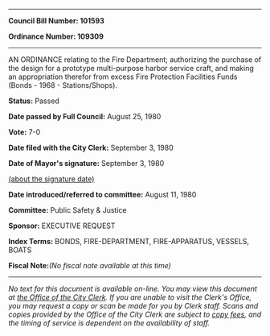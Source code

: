 

********

**Council Bill Number: 101593**
   
**Ordinance Number: 109309**
********

 AN ORDINANCE relating to the Fire Department; authorizing the purchase of the design for a prototype multi-purpose harbor service craft, and making an appropriation therefor from excess Fire Protection Facilities Funds (Bonds - 1968 - Stations/Shops).

**Status:** Passed
   
**Date passed by Full Council:** August 25, 1980
   
**Vote:** 7-0
   
**Date filed with the City Clerk:** September 3, 1980
   
**Date of Mayor's signature:** September 3, 1980
   
[(about the signature date)](/~public/approvaldate.htm)
   
   
   
**Date introduced/referred to committee:** August 11, 1980
   
**Committee:** Public Safety & Justice
   
**Sponsor:** EXECUTIVE REQUEST
   
   
**Index Terms:** BONDS, FIRE-DEPARTMENT, FIRE-APPARATUS, VESSELS, BOATS

**Fiscal Note:**_(No fiscal note available at this time)_
********

_No text for this document is available on-line. You may view this document at [the Office of the City Clerk](http://www.seattle.gov/leg/clerk/contactUs.htm). If you are unable to visit the Clerk's Office, you may request a copy or scan be made for you by Clerk staff. Scans and copies provided by the Office of the City Clerk are subject to [copy fees](http://clerk.seattle.gov/~public/clerkfees.htm), and the timing of service is dependent on the availability of staff._

